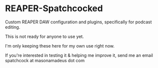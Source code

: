 # REAPER-Spatchcocked
Custom REAPER DAW configuration and plugins, specifically for podcast editing.

This is not ready for anyone to use yet.

I'm only keeping these here for my own use right now.

If you're interested in testing it & helping me improve it, send me an email
spatchcock at masonamadeus dot com
